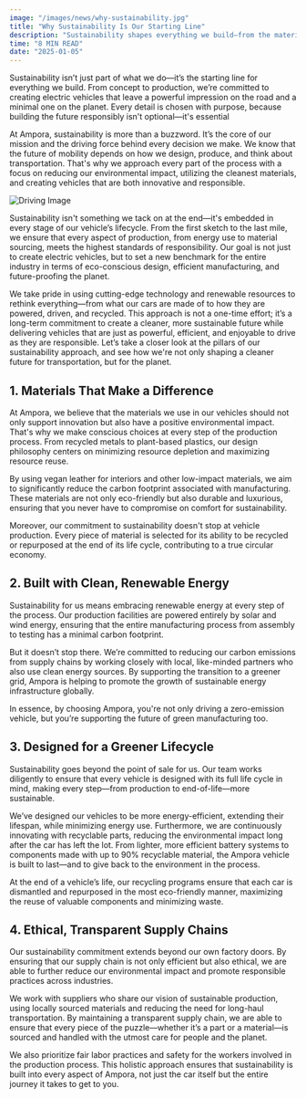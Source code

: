 ```yaml
---
image: "/images/news/why-sustainability.jpg"
title: "Why Sustainability Is Our Starting Line"
description: "Sustainability shapes everything we build—from the materials we use to our thoughtful production methods."
time: "8 MIN READ"
date: "2025-01-05"
---
```


Sustainability isn’t just part of what we do—it’s the starting line for everything we build. From concept to production, we’re committed to creating electric vehicles that leave a powerful impression on the road and a minimal one on the planet. Every detail is chosen with purpose, because building the future responsibly isn't optional—it's essential

At Ampora, sustainability is more than a buzzword. It’s the core of our mission and the driving force behind every decision we make. We know that the future of mobility depends on how we design, produce, and think about transportation. That's why we approach every part of the process with a focus on reducing our environmental impact, utilizing the cleanest materials, and creating vehicles that are both innovative and responsible.

![Driving Image](/images/driving.webp)

Sustainability isn't something we tack on at the end—it's embedded in every stage of our vehicle’s lifecycle. From the first sketch to the last mile, we ensure that every aspect of production, from energy use to material sourcing, meets the highest standards of responsibility. Our goal is not just to create electric vehicles, but to set a new benchmark for the entire industry in terms of eco-conscious design, efficient manufacturing, and future-proofing the planet.

We take pride in using cutting-edge technology and renewable resources to rethink everything—from what our cars are made of to how they are powered, driven, and recycled. This approach is not a one-time effort; it’s a long-term commitment to create a cleaner, more sustainable future while delivering vehicles that are just as powerful, efficient, and enjoyable to drive as they are responsible. Let’s take a closer look at the pillars of our sustainability approach, and see how we're not only shaping a cleaner future for transportation, but for the planet.


## 1. Materials That Make a Difference

At Ampora, we believe that the materials we use in our vehicles should not only support innovation but also have a positive environmental impact. That's why we make conscious choices at every step of the production process. From recycled metals to plant-based plastics, our design philosophy centers on minimizing resource depletion and maximizing resource reuse.

By using vegan leather for interiors and other low-impact materials, we aim to significantly reduce the carbon footprint associated with manufacturing. These materials are not only eco-friendly but also durable and luxurious, ensuring that you never have to compromise on comfort for sustainability.

Moreover, our commitment to sustainability doesn't stop at vehicle production. Every piece of material is selected for its ability to be recycled or repurposed at the end of its life cycle, contributing to a true circular economy.

## 2. Built with Clean, Renewable Energy

Sustainability for us means embracing renewable energy at every step of the process. Our production facilities are powered entirely by solar and wind energy, ensuring that the entire manufacturing process from assembly to testing has a minimal carbon footprint.

But it doesn’t stop there. We’re committed to reducing our carbon emissions from supply chains by working closely with local, like-minded partners who also use clean energy sources. By supporting the transition to a greener grid, Ampora is helping to promote the growth of sustainable energy infrastructure globally.

In essence, by choosing Ampora, you're not only driving a zero-emission vehicle, but you’re supporting the future of green manufacturing too.

## 3. Designed for a Greener Lifecycle

Sustainability goes beyond the point of sale for us. Our team works diligently to ensure that every vehicle is designed with its full life cycle in mind, making every step—from production to end-of-life—more sustainable.

We’ve designed our vehicles to be more energy-efficient, extending their lifespan, while minimizing energy use. Furthermore, we are continuously innovating with recyclable parts, reducing the environmental impact long after the car has left the lot. From lighter, more efficient battery systems to components made with up to 90% recyclable material, the Ampora vehicle is built to last—and to give back to the environment in the process.

At the end of a vehicle’s life, our recycling programs ensure that each car is dismantled and repurposed in the most eco-friendly manner, maximizing the reuse of valuable components and minimizing waste.

## 4. Ethical, Transparent Supply Chains

Our sustainability commitment extends beyond our own factory doors. By ensuring that our supply chain is not only efficient but also ethical, we are able to further reduce our environmental impact and promote responsible practices across industries.

We work with suppliers who share our vision of sustainable production, using locally sourced materials and reducing the need for long-haul transportation. By maintaining a transparent supply chain, we are able to ensure that every piece of the puzzle—whether it’s a part or a material—is sourced and handled with the utmost care for people and the planet.


We also prioritize fair labor practices and safety for the workers involved in the production process. This holistic approach ensures that sustainability is built into every aspect of Ampora, not just the car itself but the entire journey it takes to get to you.
